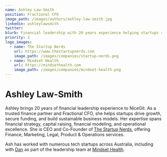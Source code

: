 ```yaml
---
name: Ashley Law-Smith
position: Fractional CFO
image_path: /images/authors/ashley-law-smith.jpg
linkedin: ashleylawsmith
twitter:
blurb: Financial leadership with 20 years experience helping startups succeed
priority: 2
logo_images:
  - name: The Startup Nerds
    url: https://www.thestartupnerds.com
    image_path: /images/companies/startup-nerds.png
  - name: Mindset Health
    url: https://mindsethealth.com
    image_path: /images/companies/mindset-health.png
---
```


# Ashley Law-Smith

Ashley brings 20 years of financial leadership experience to NiceGit. As a trusted finance partner and Fractional CFO, she helps startups drive growth, secure funding, and build sustainable business models. Her expertise spans financial strategy, capital raising, financial modeling, and operational excellence. She is CEO and Co-Founder of [The Startup Nerds](https://www.thestartupnerds.com/), offering Finance, Marketing, Legal, Product & Operations services.

Ash has worked with numerous tech startups across Australia, including with [Dan](/staff_members/dan/) as part of the leadership team at [Mindset Health](https://mindsethealth.com).
